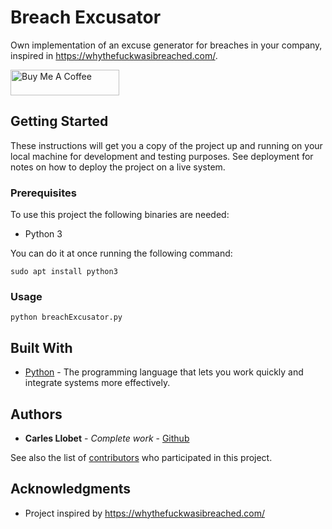 # Breach Excusator
Own implementation of an excuse generator for breaches in your company, inspired in https://whythefuckwasibreached.com/.

<a href="https://www.buymeacoffee.com/carlesllobet" target="_blank"><img src="https://cdn.buymeacoffee.com/buttons/default-orange.png" alt="Buy Me A Coffee" height="41" width="174"></a>

## Getting Started

These instructions will get you a copy of the project up and running on your local machine for development and testing purposes. See deployment for notes on how to deploy the project on a live system.

### Prerequisites

To use this project the following binaries are needed: 
- Python 3

You can do it at once running the following command:

```
sudo apt install python3
```

### Usage

```
python breachExcusator.py
```

## Built With

* [Python](https://www.python.org/) - The programming language that lets you work quickly and integrate systems more effectively.

## Authors

* **Carles Llobet** - *Complete work* - [Github](https://github.com/CarlesLlobet)

See also the list of [contributors](https://github.com/CarlesLlobet/breachExcusator/contributors) who participated in this project.

## Acknowledgments

* Project inspired by https://whythefuckwasibreached.com/
